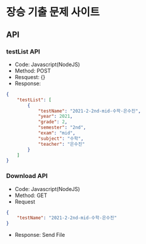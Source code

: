 # 장승 기출 문제 사이트

## API
### testList API
- Code: Javascript(NodeJS)
- Method: POST
- Resquest: {}
- Response: 
```json
{
    "testList": [
        {
            "testName": "2021-2-2nd-mid-수학-은수진",
            "year": 2021,
            "grade": 2,
            "semester": "2nd",
            "exam": "mid",
            "subject": "수학",
            "teacher": "은수진"
        }
    ]
}
```

### Download API
- Code: Javascript(NodeJS)
- Method: GET
- Request
```json
{
    "testName": "2021-2-2nd-mid-수학-은수진"
}
```
- Response: Send File
